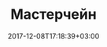 ---
title: "Мастерчейн"
date: 2017-12-08T17:18:39+03:00
tag: "type1"
info:
    one: "Единая национальная сеть обмена и хранения финансовой информации с применением технологии блокчейн"
    two: ""
    img: "/images/content/masterchain.png"
about:
    title: "О проекте"
    text: "«Мастерчейн» — первая единая национальная сеть для обмена и хранения финансовой информации. Она позволяет проводить платежи в режиме онлайн, оперативно подтверждать актуальность данных, а также быстро создавать финансовые сервисы. В создании платформы приняли участие крупнейшие банки: ЦБ, Сбербанк, Альфа-банк, ФК «Открытие», Тинькофф-банк и группа компаний QIWI. На данном этапе на платформе будут развиваться следующие направления: децентрализованная депозитарная система для учета накладных, распределенный реестр цифровых банковских гарантий, выпуск цифровых аккредитивов и проект Know Your Customer для предотвращения мошеннических транзакций."
    year: "2017"
    client: "Центробанк и «ФинТех»"
    industry: "Финансы и кредит"
goal:
    title: "Область применения"
    text: "Все проекты на платформе «Мастерчейн» разрабатываются для оптимизации экономических затрат, предотвращения киберпреступлений, для минимизации бумажного документооборота, для создания надежной, доверенной среды финансового рынка России."
    blocks: [["Вывести ДДС в эксплуатацию в соответствии со сроками вступления в силу требований об учете закладных в электронной форме.","Привлечь достаточное количество ипотечных банков для унификации решения на всем сегменте."],["Обеспечить снижение стоимости и времени проведения операций по хранению, учету и секьюритизации закладных.",""]]
prospects:
    title: "Преимущества"
    text: "Технология обеспечивает снижение участия посредников взаимодействий, доступность информации заинтересованным сторонам в момент внесения изменений, контролируемую передачу или обмен прав собственности на финансовые инструменты и активы с выполнением соответствующего учета.
</p><p>
В соответствии с регуляторными положениями законодательства РФ распределенный реестр не хранит данные, требующие особого режима хранения (охраняемые коммерческой тайной, персональные данные и т. п.), не требует доверенных посредников, не содержит единой точки отказа, осуществляет поддержку смарт-контрактов и обладает возможностью масштабирования по количеству участников и транзакций. Взаимодействие узлов в сети происходит на базе модификации протокола Ethereum.
"
---